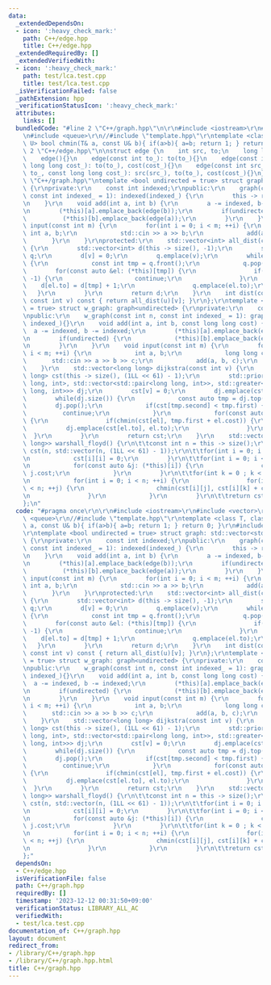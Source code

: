 ```yaml
---
data:
  _extendedDependsOn:
  - icon: ':heavy_check_mark:'
    path: C++/edge.hpp
    title: C++/edge.hpp
  _extendedRequiredBy: []
  _extendedVerifiedWith:
  - icon: ':heavy_check_mark:'
    path: test/lca.test.cpp
    title: test/lca.test.cpp
  _isVerificationFailed: false
  _pathExtension: hpp
  _verificationStatusIcon: ':heavy_check_mark:'
  attributes:
    links: []
  bundledCode: "#line 2 \"C++/graph.hpp\"\n\r\n#include <iostream>\r\n#include <vector>\r\
    \n#include <queue>\r\n//#include \"template.hpp\"\r\ntemplate <class T, class\
    \ U> bool chmin(T& a, const U& b){ if(a>b){ a=b; return 1; } return 0; }\r\n#line\
    \ 2 \"C++/edge.hpp\"\n\nstruct edge {\n    int src, to;\n    long long cost;\n\
    \    edge(){}\n    edge(const int to_): to(to_){}\n    edge(const int to_, const\
    \ long long cost_): to(to_), cost(cost_){}\n    edge(const int src_, const int\
    \ to_, const long long cost_): src(src_), to(to_), cost(cost_){}\n};\n#line 9\
    \ \"C++/graph.hpp\"\ntemplate <bool undirected = true> struct graph: std::vector<std::vector<edge>>\
    \ {\r\nprivate:\r\n    const int indexed;\r\npublic:\r\n    graph(const int n,\
    \ const int indexed_ = 1): indexed(indexed_) {\r\n        this -> resize(n);\r\
    \n    }\r\n    void add(int a, int b) {\r\n        a -= indexed, b-= indexed;\r\
    \n        (*this)[a].emplace_back(edge(b));\r\n        if(undirected) {\r\n  \
    \          (*this)[b].emplace_back(edge(a));\r\n        }\r\n    }\r\n    void\
    \ input(const int m) {\r\n        for(int i = 0; i < m; ++i) {\r\n           \
    \ int a, b;\r\n            std::cin >> a >> b;\r\n            add(a, b);\r\n \
    \       }\r\n    }\r\nprotected:\r\n    std::vector<int> all_dist(const int v)\
    \ {\r\n        std::vector<int> d(this -> size(), -1);\r\n        std::queue<int>\
    \ q;\r\n        d[v] = 0;\r\n        q.emplace(v);\r\n        while(q.size())\
    \ {\r\n            const int tmp = q.front();\r\n            q.pop();\r\n    \
    \        for(const auto &el: (*this)[tmp]) {\r\n                if(d[el.to] !=\
    \ -1) {\r\n                    continue;\r\n                }\r\n            \
    \    d[el.to] = d[tmp] + 1;\r\n                q.emplace(el.to);\r\n         \
    \   }\r\n        }\r\n        return d;\r\n    }\r\n    int dist(const int u,\
    \ const int v) const { return all_dist(u)[v]; }\r\n};\r\ntemplate <bool undirected\
    \ = true> struct w_graph: graph<undirected> {\r\nprivate:\r\n    const int indexed;\r\
    \npublic:\r\n    w_graph(const int n, const int indexed_ = 1): graph<undirected>(n,\
    \ indexed_){}\r\n    void add(int a, int b, const long long cost) {\r\n      \
    \  a -= indexed, b -= indexed;\r\n        (*this)[a].emplace_back(edge(b, cost));\r\
    \n        if(undirected) {\r\n            (*this)[b].emplace_back(edge(a, cost));\r\
    \n        }\r\n    }\r\n    void input(const int m) {\r\n        for(int i = 0;\
    \ i < m; ++i) {\r\n            int a, b;\r\n            long long c;\r\n     \
    \       std::cin >> a >> b >> c;\r\n            add(a, b, c);\r\n        }\r\n\
    \    }\r\n    std::vector<long long> dijkstra(const int v) {\r\n        std::vector<long\
    \ long> cst(this -> size(), (1LL << 61) - 1);\r\n        std::priority_queue<std::pair<long\
    \ long, int>, std::vector<std::pair<long long, int>>, std::greater<std::pair<long\
    \ long, int>>> dj;\r\n        cst[v] = 0;\r\n        dj.emplace(cst[v], v);\r\n\
    \        while(dj.size()) {\r\n            const auto tmp = dj.top();\r\n    \
    \        dj.pop();\r\n            if(cst[tmp.second] < tmp.first) {\r\n      \
    \          continue;\r\n            }\r\n            for(const auto &el: (*this)[tmp.second])\
    \ {\r\n                if(chmin(cst[el], tmp.first + el.cost)) {\r\n         \
    \           dj.emplace(cst[el.to], el.to);\r\n                }\r\n          \
    \  }\r\n        }\r\n        return cst;\r\n    }\r\n    std::vector<std::vector<long\
    \ long>> warshall_floyd() {\r\n\t\tconst int n = this -> size();\r\n\t\tstd::vector\
    \ cst(n, std::vector(n, (1LL << 61) - 1));\r\n\t\tfor(int i = 0; i < n; ++i) {\r\
    \n            cst[i][i] = 0;\r\n        }\r\n\t\tfor(int i = 0; i < n; ++i) {\r\
    \n            for(const auto &j: (*this)[i]) {\r\n                cst[i][j] =\
    \ j.cost;\r\n            }\r\n        }\r\n\t\tfor(int k = 0 ; k < n; ++k) {\r\
    \n            for(int i = 0; i < n; ++i) {\r\n                for(int j = 0; j\
    \ < n; ++j) {\r\n                    chmin(cst[i][j], cst[i][k] + cst[k][j]);\r\
    \n                }\r\n            }\r\n        }\r\n\t\treturn cst;\r\n\t}\r\n\
    };\n"
  code: "#pragma once\r\n\r\n#include <iostream>\r\n#include <vector>\r\n#include\
    \ <queue>\r\n//#include \"template.hpp\"\r\ntemplate <class T, class U> bool chmin(T&\
    \ a, const U& b){ if(a>b){ a=b; return 1; } return 0; }\r\n#include \"C++/edge.hpp\"\
    \r\ntemplate <bool undirected = true> struct graph: std::vector<std::vector<edge>>\
    \ {\r\nprivate:\r\n    const int indexed;\r\npublic:\r\n    graph(const int n,\
    \ const int indexed_ = 1): indexed(indexed_) {\r\n        this -> resize(n);\r\
    \n    }\r\n    void add(int a, int b) {\r\n        a -= indexed, b-= indexed;\r\
    \n        (*this)[a].emplace_back(edge(b));\r\n        if(undirected) {\r\n  \
    \          (*this)[b].emplace_back(edge(a));\r\n        }\r\n    }\r\n    void\
    \ input(const int m) {\r\n        for(int i = 0; i < m; ++i) {\r\n           \
    \ int a, b;\r\n            std::cin >> a >> b;\r\n            add(a, b);\r\n \
    \       }\r\n    }\r\nprotected:\r\n    std::vector<int> all_dist(const int v)\
    \ {\r\n        std::vector<int> d(this -> size(), -1);\r\n        std::queue<int>\
    \ q;\r\n        d[v] = 0;\r\n        q.emplace(v);\r\n        while(q.size())\
    \ {\r\n            const int tmp = q.front();\r\n            q.pop();\r\n    \
    \        for(const auto &el: (*this)[tmp]) {\r\n                if(d[el.to] !=\
    \ -1) {\r\n                    continue;\r\n                }\r\n            \
    \    d[el.to] = d[tmp] + 1;\r\n                q.emplace(el.to);\r\n         \
    \   }\r\n        }\r\n        return d;\r\n    }\r\n    int dist(const int u,\
    \ const int v) const { return all_dist(u)[v]; }\r\n};\r\ntemplate <bool undirected\
    \ = true> struct w_graph: graph<undirected> {\r\nprivate:\r\n    const int indexed;\r\
    \npublic:\r\n    w_graph(const int n, const int indexed_ = 1): graph<undirected>(n,\
    \ indexed_){}\r\n    void add(int a, int b, const long long cost) {\r\n      \
    \  a -= indexed, b -= indexed;\r\n        (*this)[a].emplace_back(edge(b, cost));\r\
    \n        if(undirected) {\r\n            (*this)[b].emplace_back(edge(a, cost));\r\
    \n        }\r\n    }\r\n    void input(const int m) {\r\n        for(int i = 0;\
    \ i < m; ++i) {\r\n            int a, b;\r\n            long long c;\r\n     \
    \       std::cin >> a >> b >> c;\r\n            add(a, b, c);\r\n        }\r\n\
    \    }\r\n    std::vector<long long> dijkstra(const int v) {\r\n        std::vector<long\
    \ long> cst(this -> size(), (1LL << 61) - 1);\r\n        std::priority_queue<std::pair<long\
    \ long, int>, std::vector<std::pair<long long, int>>, std::greater<std::pair<long\
    \ long, int>>> dj;\r\n        cst[v] = 0;\r\n        dj.emplace(cst[v], v);\r\n\
    \        while(dj.size()) {\r\n            const auto tmp = dj.top();\r\n    \
    \        dj.pop();\r\n            if(cst[tmp.second] < tmp.first) {\r\n      \
    \          continue;\r\n            }\r\n            for(const auto &el: (*this)[tmp.second])\
    \ {\r\n                if(chmin(cst[el], tmp.first + el.cost)) {\r\n         \
    \           dj.emplace(cst[el.to], el.to);\r\n                }\r\n          \
    \  }\r\n        }\r\n        return cst;\r\n    }\r\n    std::vector<std::vector<long\
    \ long>> warshall_floyd() {\r\n\t\tconst int n = this -> size();\r\n\t\tstd::vector\
    \ cst(n, std::vector(n, (1LL << 61) - 1));\r\n\t\tfor(int i = 0; i < n; ++i) {\r\
    \n            cst[i][i] = 0;\r\n        }\r\n\t\tfor(int i = 0; i < n; ++i) {\r\
    \n            for(const auto &j: (*this)[i]) {\r\n                cst[i][j] =\
    \ j.cost;\r\n            }\r\n        }\r\n\t\tfor(int k = 0 ; k < n; ++k) {\r\
    \n            for(int i = 0; i < n; ++i) {\r\n                for(int j = 0; j\
    \ < n; ++j) {\r\n                    chmin(cst[i][j], cst[i][k] + cst[k][j]);\r\
    \n                }\r\n            }\r\n        }\r\n\t\treturn cst;\r\n\t}\r\n\
    };"
  dependsOn:
  - C++/edge.hpp
  isVerificationFile: false
  path: C++/graph.hpp
  requiredBy: []
  timestamp: '2023-12-12 00:31:50+09:00'
  verificationStatus: LIBRARY_ALL_AC
  verifiedWith:
  - test/lca.test.cpp
documentation_of: C++/graph.hpp
layout: document
redirect_from:
- /library/C++/graph.hpp
- /library/C++/graph.hpp.html
title: C++/graph.hpp
---
```

